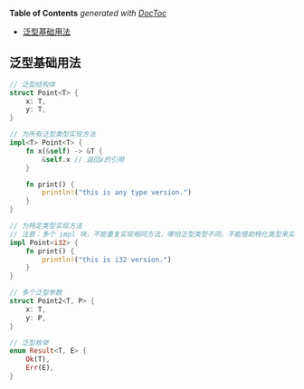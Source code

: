 <!-- START doctoc generated TOC please keep comment here to allow auto update -->
<!-- DON'T EDIT THIS SECTION, INSTEAD RE-RUN doctoc TO UPDATE -->
**Table of Contents**  *generated with [DocToc](https://github.com/thlorenz/doctoc)*

- [泛型基础用法](#%E6%B3%9B%E5%9E%8B%E5%9F%BA%E7%A1%80%E7%94%A8%E6%B3%95)

<!-- END doctoc generated TOC please keep comment here to allow auto update -->

## 泛型基础用法

```rust
// 泛型结构体
struct Point<T> {
    x: T,
    y: T,
}

// 为所有泛型类型实现方法
impl<T> Point<T> {
    fn x(&self) -> &T {
        &self.x // 返回x的引用
    }

    fn print() {
        println!("this is any type version.")
    }
}

// 为特定类型实现方法
// 注意：多个 impl 块，不能重复实现相同方法，哪怕泛型类型不同，不能借助特化类型来实现函数重载的效果
impl Point<i32> {
    fn print() {
        println!("this is i32 version.")
    }
}

// 多个泛型参数
struct Point2<T, P> {
    x: T,
    y: P,
}

// 泛型枚举
enum Result<T, E> {
    Ok(T),
    Err(E),
}
```
